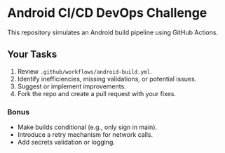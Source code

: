 # Android CI/CD DevOps Challenge

This repository simulates an Android build pipeline using GitHub Actions.

## Your Tasks

1. Review `.github/workflows/android-build.yml`.
2. Identify inefficiencies, missing validations, or potential issues.
3. Suggest or implement improvements.
4. Fork the repo and create a pull request with your fixes.

### Bonus

- Make builds conditional (e.g., only sign in main).
- Introduce a retry mechanism for network calls.
- Add secrets validation or logging.
